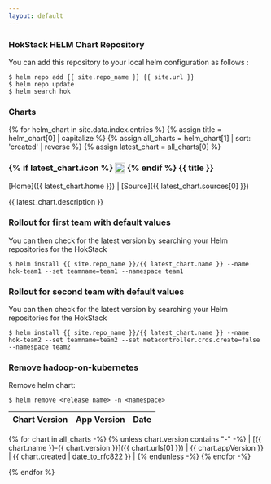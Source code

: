 ```yaml
---
layout: default
---
```


### HokStack HELM Chart Repository

You can add this repository to your local helm configuration as follows :

```console
$ helm repo add {{ site.repo_name }} {{ site.url }}
$ helm repo update
$ helm search hok
```

### Charts

{% for helm_chart in site.data.index.entries %}
{% assign title = helm_chart[0] | capitalize %}
{% assign all_charts = helm_chart[1] | sort: 'created' | reverse %}
{% assign latest_chart = all_charts[0] %}

<h3>
  {% if latest_chart.icon %}
  <img src="{{ latest_chart.icon }}" style="height:1.2em;vertical-align: text-top;" />
  {% endif %}
  {{ title }}
</h3>

[Home]({{ latest_chart.home }}) \| [Source]({{ latest_chart.sources[0] }})

{{ latest_chart.description }}


### Rollout for first team with default values

You can then check for the latest version by searching your Helm repositories for the HokStack

```console
$ helm install {{ site.repo_name }}/{{ latest_chart.name }} --name hok-team1 --set teamname=team1 --namespace team1
```

### Rollout for second team with default values

You can then check for the latest version by searching your Helm repositories for the HokStack

```console
$ helm install {{ site.repo_name }}/{{ latest_chart.name }} --name hok-team2 --set teamname=team2 --set metacontroller.crds.create=false --namespace team2
```

### Remove hadoop-on-kubernetes

Remove helm chart:

```
$ helm remove <release name> -n <namespace>
```

| Chart Version | App Version | Date |
|---------------|-------------|------|
{% for chart in all_charts -%}
{% unless chart.version contains "-" -%}
| [{{ chart.name }}-{{ chart.version }}]({{ chart.urls[0] }}) | {{ chart.appVersion }} | {{ chart.created | date_to_rfc822 }} |
{% endunless -%}
{% endfor -%}

{% endfor %}
